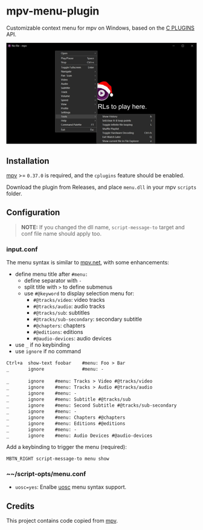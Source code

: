 # mpv-menu-plugin

Customizable context menu for mpv on Windows, based on the [C PLUGINS](https://mpv.io/manual/master/#c-plugins) API.

![screenshot](screenshot/menu.jpg)

## Installation

[mpv](https://mpv.io) >= `0.37.0` is required, and the `cplugins` feature should be enabled.

Download the plugin from Releases, and place `menu.dll` in your mpv `scripts` folder.

## Configuration

> **NOTE:** If you changed the dll name, `script-message-to` target and conf file name should apply too.

### input.conf

The menu syntax is similar to [mpv.net](https://github.com/mpvnet-player/mpv.net), with some enhancements:

- define menu title after `#menu:`
  - define separator with `-`
  - split title with `>` to define submenus
  - use `#@keyword` to display selection menu for:
    - `#@tracks/video`: video tracks
    - `#@tracks/audio`: audio tracks
    - `#@tracks/sub`: subtitles
    - `#@tracks/sub-secondary`: secondary subtitle
    - `#@chapters`: chapters
    - `#@editions`: editions
    - `#@audio-devices`: audio devices
- use `_` if no keybinding
- use `ignore` if no command

```
Ctrl+a  show-text foobar    #menu: Foo > Bar
_       ignore              #menu: -

_       ignore    #menu: Tracks > Video #@tracks/video
_       ignore    #menu: Tracks > Audio #@tracks/audio
_       ignore    #menu: -
_       ignore    #menu: Subtitle #@tracks/sub
_       ignore    #menu: Second Subtitle #@tracks/sub-secondary
_       ignore    #menu: -
_       ignore    #menu: Chapters #@chapters
_       ignore    #menu: Editions #@editions
_       ignore    #menu: -
_       ignore    #menu: Audio Devices #@audio-devices
```

Add a keybinding to trigger the menu (required):

```
MBTN_RIGHT script-message-to menu show
```

### ~~/script-opts/menu.conf

- `uosc=yes`: Enalbe [uosc](https://github.com/tomasklaen/uosc#syntax) menu syntax support.

## Credits

This project contains code copied from [mpv](https://github.com/mpv-player/mpv).
